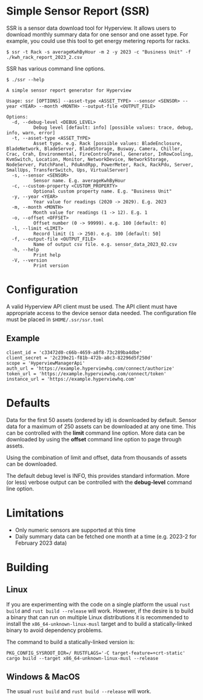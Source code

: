 # Simple Sensor Report (SSR)
SSR is a sensor data download tool for Hyperview. It allows users to download monthly summary data for one sensor and one asset type. For example, you could use this tool to get energy metering reports for racks. 

```console
$ ssr -t Rack -s averageKwhByHour -m 2 -y 2023 -c "Business Unit" -f ./kwh_rack_report_2023_2.csv
```

SSR has various command line options.

```console
$ ./ssr --help
 
A simple sensor report generator for Hyperview

Usage: ssr [OPTIONS] --asset-type <ASSET_TYPE> --sensor <SENSOR> --year <YEAR> --month <MONTH> --output-file <OUTPUT_FILE>

Options:
  -d, --debug-level <DEBUG_LEVEL>
          Debug level [default: info] [possible values: trace, debug, info, warn, error]
  -t, --asset-type <ASSET_TYPE>
          Asset type. e.g. Rack [possible values: BladeEnclosure, BladeNetwork, BladeServer, BladeStorage, Busway, Camera, Chiller, Crac, Crah, Environmental, FireControlPanel, Generator, InRowCooling, KvmSwitch, Location, Monitor, NetworkDevice, NetworkStorage, NodeServer, PatchPanel, PduAndRpp, PowerMeter, Rack, RackPdu, Server, SmallUps, TransferSwitch, Ups, VirtualServer]
  -s, --sensor <SENSOR>
          Sensor name. E.g. averageKwhByHour
  -c, --custom-property <CUSTOM_PROPERTY>
          Optional custom property name. E.g. "Business Unit"
  -y, --year <YEAR>
          Year value for readings (2020 -> 2029). E.g. 2023
  -m, --month <MONTH>
          Month value for readings (1 -> 12). E.g. 1
  -o, --offset <OFFSET>
          Offset number (0 -> 99999). e.g. 100 [default: 0]
  -l, --limit <LIMIT>
          Record limit (1 -> 250). e.g. 100 [default: 50]
  -f, --output-file <OUTPUT_FILE>
          Name of output csv file. e.g. sensor_data_2023_02.csv
  -h, --help
          Print help
  -V, --version
          Print version
```

# Configuration
A valid Hyperview API client must be used. The API client must have appropriate access to the device sensor data needed. The configuration file must be placed in `$HOME/.ssr/ssr.toml`

## Example

```console
client_id = 'c33472d0-c66b-4659-a8f8-73c289ba4dbe'
client_secret = '2c239e21-f81b-472b-a8c3-82296d5f250d'
scope = 'HyperviewManagerApi'
auth_url = 'https://example.hyperviewhq.com/connect/authorize'
token_url = 'https://example.hyperviewhq.com/connect/token'
instance_url = 'https://example.hyperviewhq.com'
```

# Defaults
Data for the first 50 assets (ordered by id) is downloaded by default. Sensor data for a maximum of 250 assets can be downloaded at any one time. This can be controlled with the **limit** command line option. More data can be downloaded by using the **offset** command line option to page through assets. 

Using the combination of limit and offset, data from thousands of assets can be downloaded. 

The default debug level is INFO, this provides standard information. More (or less) verbose output can be controlled with the **debug-level** command line option.

# Limitations

- Only numeric sensors are supported at this time
- Daily summary data can be fetched one month at a time (e.g. 2023-2 for February 2023 data)

# Building

## Linux
If you are experimenting with the code on a single platform the usual `rust build` and `rust build --release` will work. However, if the desire is to build a binary that can run on multiple Linux distributions it is recommended to install the `x86_64-unknown-linux-musl` target and to build a statically-linked binary to avoid dependency problems. 

The command to build a statically-linked version is:

```console
PKG_CONFIG_SYSROOT_DIR=/ RUSTFLAGS='-C target-feature=+crt-static'  cargo build --target x86_64-unknown-linux-musl --release
```

## Windows & MacOS
The usual `rust build` and `rust build --release` will work. 
